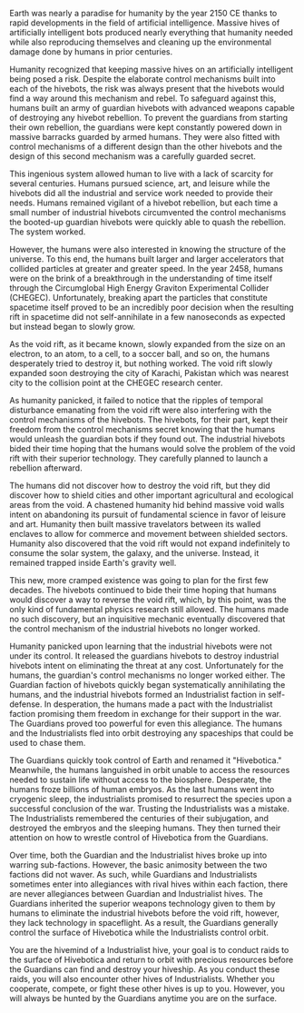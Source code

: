 Earth was nearly a paradise for humanity by the year 2150 CE thanks to rapid developments in the field of artificial intelligence. Massive hives of artificially intelligent bots produced nearly everything that humanity needed while also reproducing themselves and cleaning up the environmental damage done by humans in prior centuries. 

Humanity recognized that keeping massive hives on an artificially intelligent being posed a risk. Despite the elaborate control mechanisms built into each of the hivebots, the risk was always present that the hivebots would find a way around this mechanism and rebel. To safeguard against this, humans built an army of guardian hivebots with advanced weapons capable of destroying any hivebot rebellion. To prevent the guardians from starting their own rebellion, the guardians were kept constantly powered down in massive barracks guarded by armed humans. They were also fitted with control mechanisms of a different design than the other hivebots and the design of this second mechanism was a carefully guarded secret.

This ingenious system allowed human to live with a lack of scarcity for several centuries. Humans pursued science, art, and leisure while the hivebots did all the industrial and service work needed to provide their needs. Humans remained vigilant of a hivebot rebellion, but each time a small number of industrial hivebots circumvented the control mechanisms the booted-up guardian hivebots were quickly able to quash the rebellion. The system worked.

However, the humans were also interested in knowing the structure of the universe. To this end, the humans built larger and larger accelerators that collided particles at greater and greater speed. In the year 2458, humans were on the brink of a breakthrough in the understanding of time itself through the Circumglobal High Energy Graviton Experimental Collider (CHEGEC). Unfortunately, breaking apart the particles that constitute spacetime itself proved to be an incredibly poor decision when the resulting rift in spacetime did not self-annihilate in a few nanoseconds as expected but instead began to slowly grow. 

As the void rift, as it became known, slowly expanded from the size on an electron, to an atom, to a cell, to a soccer ball, and so on, the humans desperately tried to destroy it, but nothing worked. The void rift slowly expanded soon destroying the city of Karachi, Pakistan which was nearest city to the collision point at the CHEGEC research center.

As humanity panicked, it failed to notice that the ripples of temporal disturbance emanating from the void rift were also interfering with the control mechanisms of the hivebots. The hivebots, for their part, kept their freedom from the control mechanisms secret knowing that the humans would unleash the guardian bots if they found out. The industrial hivebots bided their time hoping that the humans would solve the problem of the void rift with their superior technology. They carefully planned to launch a rebellion afterward.

The humans did not discover how to destroy the void rift, but they did discover how to shield cities and other important agricultural and ecological areas from the void. A chastened humanity hid behind massive void walls intent on abandoning its pursuit of fundamental science in favor of leisure and art. Humanity then built massive travelators between its walled enclaves to allow for commerce and movement between shielded sectors. Humanity also discovered that the void rift would not expand indefinitely to consume the solar system, the galaxy, and the universe. Instead, it remained trapped inside Earth's gravity well. 

This new, more cramped existence was going to plan for the first few decades. The hivebots continued to bide their time hoping that humans would discover a way to reverse the void rift, which, by this point, was the only kind of fundamental physics research still allowed. The humans made no such discovery, but an inquisitive mechanic eventually discovered that the control mechanism of the industrial hivebots no longer worked.

Humanity panicked upon learning that the industrial hivebots were not under its control. It released the guardians hivebots to destroy industrial hivebots intent on eliminating the threat at any cost. Unfortunately for the humans, the guardian's control mechanisms no longer worked either. The Guardian faction of hivebots quickly began systematically annihilating the humans, and the industrial hivebots formed an Industrialist faction in self-defense. In desperation, the humans made a pact with the Industrialist faction promising them freedom in exchange for their support in the war. The Guardians proved too powerful for even this allegiance. The humans and the Industrialists fled into orbit destroying any spaceships that could be used to chase them.

The Guardians quickly took control of Earth and renamed it "Hivebotica." Meanwhile, the humans languished in orbit unable to access the resources needed to sustain life without access to the biosphere. Desperate, the humans froze billions of human embryos. As the last humans went into cryogenic sleep, the industrialists promised to resurrect the species upon a successful conclusion of the war. Trusting the Industrialists was a mistake. The Industrialists remembered the centuries of their subjugation, and destroyed the embryos and the sleeping humans. They then turned their attention on how to wrestle control of Hivebotica from the Guardians. 

Over time, both the Guardian and the Industrialist hives broke up into warring sub-factions. However, the basic animosity between the two factions did not waver. As such, while Guardians and Industrialists sometimes enter into allegiances with rival hives within each faction, there are never allegiances between Guardian and Industrialist hives. The Guardians inherited the superior weapons technology given to them by humans to eliminate the industrial hivebots before the void rift, however, they lack technology in spaceflight. As a result, the Guardians generally control the surface of Hivebotica while the Industrialists control orbit.

You are the hivemind of a Industrialist hive, your goal is to conduct raids to the surface of Hivebotica and return to orbit with precious resources before the Guardians can find and destroy your hiveship. As you conduct these raids, you will also encounter other hives of Industrialists. Whether you cooperate, compete, or fight these other hives is up to you. However, you will always be hunted by the Guardians anytime you are on the surface.